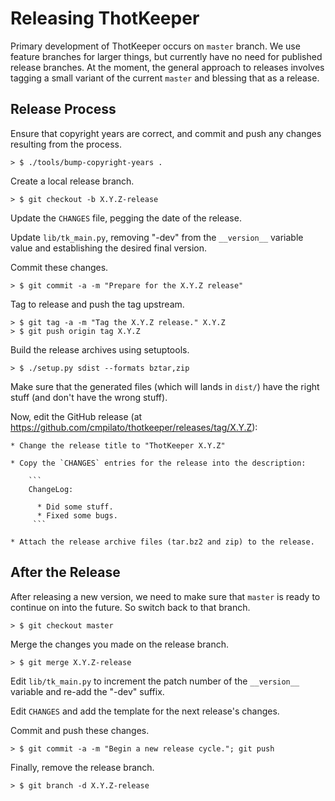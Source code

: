 # Releasing ThotKeeper #

Primary development of ThotKeeper occurs on `master` branch.  We use
feature branches for larger things, but currently have no need for
published release branches.  At the moment, the general approach to
releases involves tagging a small variant of the current `master` and
blessing that as a release.

## Release Process ##

Ensure that copyright years are correct, and commit and push any
changes resulting from the process.

    > $ ./tools/bump-copyright-years .

Create a local release branch.

    > $ git checkout -b X.Y.Z-release

Update the `CHANGES` file, pegging the date of the release.

Update `lib/tk_main.py`, removing "-dev" from the `__version__`
variable value and establishing the desired final version.

Commit these changes.

    > $ git commit -a -m "Prepare for the X.Y.Z release"

Tag to release and push the tag upstream.

    > $ git tag -a -m "Tag the X.Y.Z release." X.Y.Z  
    > $ git push origin tag X.Y.Z

Build the release archives using setuptools.

    > $ ./setup.py sdist --formats bztar,zip

Make sure that the generated files (which will lands in `dist/`) have
the right stuff (and don't have the wrong stuff).

Now, edit the GitHub release (at https://github.com/cmpilato/thotkeeper/releases/tag/X.Y.Z):

    * Change the release title to "ThotKeeper X.Y.Z"
 
    * Copy the `CHANGES` entries for the release into the description:

        ```
        ChangeLog:
         
          * Did some stuff.
          * Fixed some bugs.
         ```
         
    * Attach the release archive files (tar.bz2 and zip) to the release.

## After the Release ##

After releasing a new version, we need to make sure that `master` is ready to
continue on into the future.  So switch back to that branch.

    > $ git checkout master
  
Merge the changes you made on the release branch.

    > $ git merge X.Y.Z-release
        
Edit `lib/tk_main.py` to increment the patch number of the `__version__`
variable and re-add the "-dev" suffix.

Edit `CHANGES` and add the template for the next release's changes.

Commit and push these changes.

    > $ git commit -a -m "Begin a new release cycle."; git push

Finally, remove the release branch.

    > $ git branch -d X.Y.Z-release
